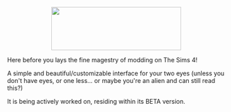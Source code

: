 <p align="center">
  <img width="300" height="100" src="https://i.imgur.com/8gW9sI7.png">


Here before you lays the fine magestry of modding on The Sims 4!

A simple and beautiful/customizable interface for your two eyes (unless you don't have eyes, or one less... or maybe you're an alien and can still read this?)

It is being actively worked on, residing within its BETA version.
</p>
